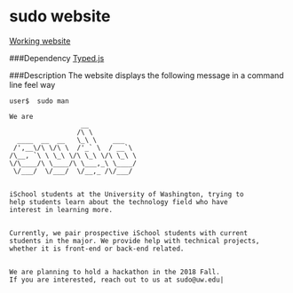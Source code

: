 # sudo website

[Working website](http://5tigerjelly.com/sudo/index.html)

###Dependency
[Typed.js](https://github.com/mattboldt/typed.js/)


###Description
The website displays the following message in a command line feel way
```
user$  sudo man 

We are
                  __            
                 /\ \           
  ____  __  __   \_\ \    ___   
 /',__\/\ \/\ \  /'_` \  / __`\ 
/\__, `\ \ \_\ \/\ \_\ \/\ \_\ \
\/\____/\ \____/\ \___,_\ \____/
 \/___/  \/___/  \/__,_ /\/___/ 


iSchool students at the University of Washington, trying to 
help students learn about the technology field who have 
interest in learning more.


Currently, we pair prospective iSchool students with current
students in the major. We provide help with technical projects,
whether it is front-end or back-end related.


We are planning to hold a hackathon in the 2018 Fall.
If you are interested, reach out to us at sudo@uw.edu|
```
